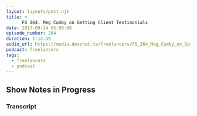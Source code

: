 ```yaml
---
layout: layouts/post.njk
title: >
      FS 264: Meg Cumby on Getting Client Testimonials
date: 2017-09-14 05:00:00
episode_number: 264
duration: 1:12:39
audio_url: https://media.devchat.tv/freelancers/FS_264_Meg_Cumby_on_Getting_Client_Testimonials.mp3
podcast: freelancers
tags: 
  - freelancers
  - podcast
---
```


## Show Notes in Progress


### Transcript


